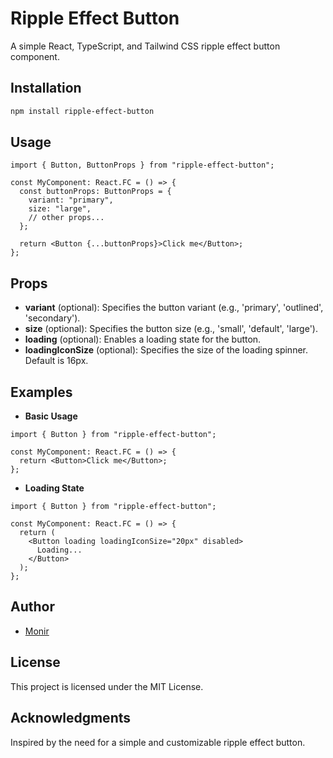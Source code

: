 # Ripple Effect Button

A simple React, TypeScript, and Tailwind CSS ripple effect button component.

## Installation

```bash
npm install ripple-effect-button
```

## Usage

```es6
import { Button, ButtonProps } from "ripple-effect-button";

const MyComponent: React.FC = () => {
  const buttonProps: ButtonProps = {
    variant: "primary",
    size: "large",
    // other props...
  };

  return <Button {...buttonProps}>Click me</Button>;
};
```

## Props

- **variant** (optional): Specifies the button variant (e.g., 'primary', 'outlined', 'secondary').
- **size** (optional): Specifies the button size (e.g., 'small', 'default', 'large').
- **loading** (optional): Enables a loading state for the button.
- **loadingIconSize** (optional): Specifies the size of the loading spinner. Default is 16px.

## Examples

- **Basic Usage**

```es6
import { Button } from "ripple-effect-button";

const MyComponent: React.FC = () => {
  return <Button>Click me</Button>;
};
```

- **Loading State**

```es6
import { Button } from "ripple-effect-button";

const MyComponent: React.FC = () => {
  return (
    <Button loading loadingIconSize="20px" disabled>
      Loading...
    </Button>
  );
};
```

## Author

- [Monir](https://github.com/bilchalan)

## License

This project is licensed under the MIT License.

## Acknowledgments

Inspired by the need for a simple and customizable ripple effect button.
